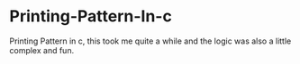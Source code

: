 # Printing-Pattern-In-c
Printing Pattern in c, this took me quite a while and the logic was also a little complex and fun.
